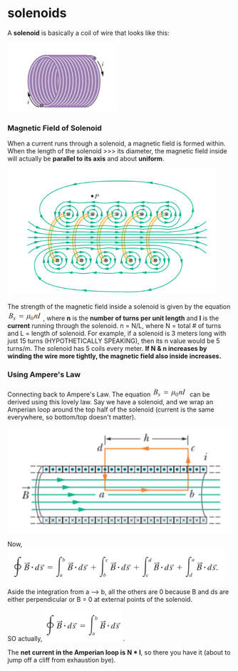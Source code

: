 # solenoids

A **solenoid** is basically a coil of wire that looks like this:&#x20;

![big fat coil uwu](<../../.gitbook/assets/image (8).png>)

### Magnetic Field of Solenoid

When a current runs through a solenoid, a magnetic field is formed within. When the length of the solenoid >>> its diameter, the magnetic field inside will actually be **parallel to its axis** and about **uniform**.&#x20;

![magnetic field of solenoid](<../../.gitbook/assets/image (9).png>)

The strength of the magnetic field inside a solenoid is given by the equation ![](<../../.gitbook/assets/image (21).png>), where **n** is the **number of turns per unit length** and **I** is the **current** running through the solenoid. n = N/L, where N = total # of turns and L = length of solenoid. For example, if a solenoid is 3 meters long with just 15 turns (HYPOTHETICALLY SPEAKING), then its n value would be 5 turns/m. The solenoid has 5 coils every meter. **If N & n increases by winding the wire more tightly, the magnetic field also inside increases.**

### Using Ampere's Law

Connecting back to Ampere's Law. The equation ![](<../../.gitbook/assets/image (10).png>) can be derived using this lovely law. Say we have a solenoid, and we wrap an Amperian loop around the top half of the solenoid (current is the same everywhere, so bottom/top doesn't matter).&#x20;

![](<../../.gitbook/assets/image (17).png>)

Now, ![](<../../.gitbook/assets/image (18).png>) Aside the integration from a --> b, all the others are 0 because B and ds are either perpendicular or B = 0 at external points of the solenoid.&#x20;

SO actually, ![](<../../.gitbook/assets/image (7).png>).

The **net current in the Amperian loop is** **N \* I**, so there you have it (about to jump off a cliff from exhaustion bye).&#x20;

&#x20;
